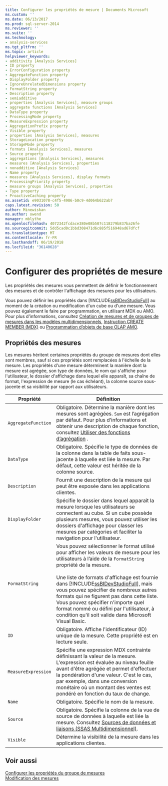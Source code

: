 ```yaml
---
title: Configurer les propriétés de mesure | Documents Microsoft
ms.custom: ''
ms.date: 06/13/2017
ms.prod: sql-server-2014
ms.reviewer: ''
ms.suite: ''
ms.technology:
- analysis-services
ms.tgt_pltfrm: ''
ms.topic: article
helpviewer_keywords:
- additivity [Analysis Services]
- ID property
- ErrorConfiguration property
- AggregateFunction property
- DisplayFolder property
- IgnoreUnrelatedDimensions property
- FormatString property
- Description property
- semiadditive
- properties [Analysis Services], measure groups
- aggregate functions [Analysis Services]
- DataType property
- ProcessingMode property
- MeasureExpression property
- AggregationPrefix property
- Visible property
- properties [Analysis Services], measures
- StorageLocation property
- StorageMode property
- formats [Analysis Services], measures
- Source property
- aggregations [Analysis Services], measures
- measures [Analysis Services], properties
- nonadditive [Analysis Services]
- Name property
- measures [Analysis Services], display formats
- ProcessingPriority property
- measure groups [Analysis Services], properties
- Type property
- ProactiveCaching property
ms.assetid: e9031078-c4f5-4986-b0c9-4d064b622ab7
caps.latest.revision: 50
author: Minewiskan
ms.author: owend
manager: mblythe
ms.openlocfilehash: 4072342fcdace380e08b507c118279b837ba26fe
ms.sourcegitcommit: 5dd5cad0c1bbd308471d6c885f516948ad67dfcf
ms.translationtype: MT
ms.contentlocale: fr-FR
ms.lasthandoff: 06/19/2018
ms.locfileid: "36140628"
---
```

# <a name="configure-measure-properties"></a>Configurer des propriétés de mesure
  Les propriétés des mesures vous permettent de définir le fonctionnement des mesures et de contrôler l'affichage des mesures pour les utilisateurs.  
  
 Vous pouvez définir les propriétés dans [!INCLUDE[ssBIDevStudioFull](../../includes/ssbidevstudiofull-md.md)] au moment de la création ou modification d'un cube ou d'une mesure. Vous pouvez également le faire par programmation, en utilisant MDX ou AMO. Pour plus d’informations, consultez [Création de mesures et de groupes de mesures dans les modèles multidimensionnels](create-measures-and-measure-groups-in-multidimensional-models.md), [Instruction CREATE MEMBER &#40;MDX&#41;](/sql/mdx/mdx-data-definition-create-member) ou [Programmation d’objets de base OLAP AMO](analysis-management-objects/programming-amo-olap-basic-objects.md).  
  
## <a name="measure-properties"></a>Propriétés des mesures  
 Les mesures héritent certaines propriétés du groupe de mesures dont elles sont membres, sauf si ces propriétés sont remplacées à l'échelle de la mesure. Les propriétés d'une mesure déterminent la manière dont la mesure est agrégée, son type de données, le nom qui s'affiche pour l'utilisateur, le dossier d'affichage dans lequel elle apparaît, sa chaîne de format, l'expression de mesure (le cas échéant), la colonne source sous-jacente et sa visibilité par rapport aux utilisateurs.  
  
|Propriété|Définition|  
|--------------|----------------|  
|`AggregateFunction`|Obligatoire. Détermine la manière dont les mesures sont agrégées. `Sum` est l’agrégation par défaut. Pour plus d’informations et obtenir une description de chaque fonction, consultez [Utiliser des fonctions d’agrégation](use-aggregate-functions.md) .|  
|`DataType`|Obligatoire. Spécifie le type de données de la colonne dans la table de faits sous-jacente à laquelle est liée la mesure. Par défaut, cette valeur est héritée de la colonne source.|  
|`Description`|Fournit une description de la mesure qui peut être exposée dans les applications clientes.|  
|`DisplayFolder`|Spécifie le dossier dans lequel apparaît la mesure lorsque les utilisateurs se connectent au cube. Si un cube possède plusieurs mesures, vous pouvez utiliser les dossiers d'affichage pour classer les mesures par catégories et faciliter la navigation pour l'utilisateur.|  
|`FormatString`|Vous pouvez sélectionner le format utilisé pour afficher les valeurs de mesure pour les utilisateurs à l’aide de la `FormatString` propriété de la mesure.<br /><br /> Une liste de formats d'affichage est fournie dans [!INCLUDE[ssBIDevStudioFull](../../includes/ssbidevstudiofull-md.md)], mais vous pouvez spécifier de nombreux autres formats qui ne figurent pas dans cette liste. Vous pouvez spécifier n'importe quel format nommé ou défini par l'utilisateur, à condition qu'il soit valide dans Microsoft Visual Basic.|  
|`ID`|Obligatoire. Affiche l'identificateur (ID) unique de la mesure. Cette propriété est en lecture seule.|  
|`MeasureExpression`|Spécifie une expression MDX contrainte définissant la valeur de la mesure. L'expression est évaluée au niveau feuille avant d'être agrégée et permet d'effectuer la pondération d'une valeur. C'est le cas, par exemple, dans une conversion monétaire où un montant des ventes est pondéré en fonction du taux de change.|  
|`Name`|Obligatoire. Spécifie le nom de la mesure.|  
|`Source`|Obligatoire. Spécifie la colonne de la vue de source de données à laquelle est liée la mesure. Consultez [Sources de données et liaisons &#40;SSAS Multidimensionnel&#41;](data-sources-and-bindings-ssas-multidimensional.md).|  
|`Visible`|Détermine la visibilité de la mesure dans les applications clientes.|  
  
## <a name="see-also"></a>Voir aussi  
 [Configurer les propriétés du groupe de mesures](configure-measure-group-properties.md)   
 [Modification des mesures](../lesson-3-1-modifying-measures.md)  
  
  
